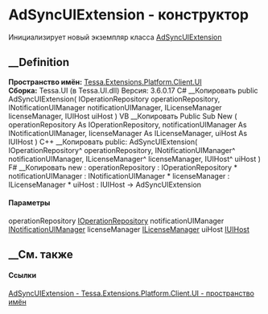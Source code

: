# AdSyncUIExtension - конструктор
Инициализирует новый экземпляр класса
[AdSyncUIExtension](T_Tessa_Extensions_Platform_Client_UI_AdSyncUIExtension.htm)
##  __Definition
 **Пространство имён:**
[Tessa.Extensions.Platform.Client.UI](N_Tessa_Extensions_Platform_Client_UI.htm)  
 **Сборка:** Tessa.UI (в Tessa.UI.dll) Версия: 3.6.0.17
C# __Копировать
     public AdSyncUIExtension(
    	IOperationRepository operationRepository,
    	INotificationUIManager notificationUIManager,
    	ILicenseManager licenseManager,
    	IUIHost uiHost
    )
VB __Копировать
     Public Sub New ( 
    	operationRepository As IOperationRepository,
    	notificationUIManager As INotificationUIManager,
    	licenseManager As ILicenseManager,
    	uiHost As IUIHost
    )
C++ __Копировать
     public:
    AdSyncUIExtension(
    	IOperationRepository^ operationRepository, 
    	INotificationUIManager^ notificationUIManager, 
    	ILicenseManager^ licenseManager, 
    	IUIHost^ uiHost
    )
F# __Копировать
     new : 
            operationRepository : IOperationRepository * 
            notificationUIManager : INotificationUIManager * 
            licenseManager : ILicenseManager * 
            uiHost : IUIHost -> AdSyncUIExtension
#### Параметры
operationRepository
[IOperationRepository](T_Tessa_Platform_Operations_IOperationRepository.htm)
notificationUIManager
[INotificationUIManager](T_Tessa_UI_Notifications_INotificationUIManager.htm)
licenseManager
[ILicenseManager](T_Tessa_Platform_Licensing_ILicenseManager.htm)
uiHost [IUIHost](T_Tessa_UI_IUIHost.htm)
## __См. также
#### Ссылки
[AdSyncUIExtension -
](T_Tessa_Extensions_Platform_Client_UI_AdSyncUIExtension.htm)
[Tessa.Extensions.Platform.Client.UI - пространство
имён](N_Tessa_Extensions_Platform_Client_UI.htm)

